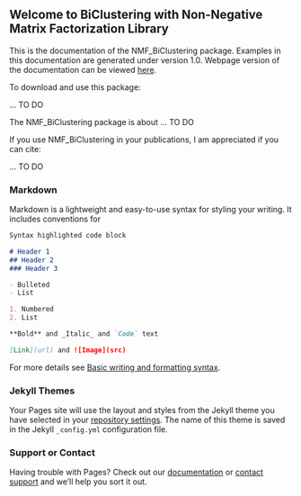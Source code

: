 ## Welcome to BiClustering with Non-Negative Matrix Factorization Library

This is the documentation of the NMF_BiClustering package. Examples in this documentation are generated under version 1.0. Webpage version of the documentation can be viewed [here](https://leon-zhang.com/BiClustering_NMF/).

To download and use this package:

... TO DO

The NMF_BiClustering package is about ... TO DO

If you use NMF_BiClustering in your publications, I am appreciated if you can cite:

... TO DO

### Markdown

Markdown is a lightweight and easy-to-use syntax for styling your writing. It includes conventions for

```markdown
Syntax highlighted code block

# Header 1
## Header 2
### Header 3

- Bulleted
- List

1. Numbered
2. List

**Bold** and _Italic_ and `Code` text

[Link](url) and ![Image](src)
```

For more details see [Basic writing and formatting syntax](https://docs.github.com/en/github/writing-on-github/getting-started-with-writing-and-formatting-on-github/basic-writing-and-formatting-syntax).

### Jekyll Themes

Your Pages site will use the layout and styles from the Jekyll theme you have selected in your [repository settings](https://github.com/leonz12345/BiClustering_NMF/settings/pages). The name of this theme is saved in the Jekyll `_config.yml` configuration file.

### Support or Contact

Having trouble with Pages? Check out our [documentation](https://docs.github.com/categories/github-pages-basics/) or [contact support](https://support.github.com/contact) and we’ll help you sort it out.
